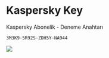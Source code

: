 # Kaspersky Key

Kaspersky Abonelik - Deneme Anahtarı 

```3M3K9-5R92S-ZDH5Y-NA944```

![](https://i.ibb.co/gTT3GKT/Screenshot-20241126-104418-Kaspersky.jpg)
